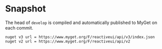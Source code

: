 # Snapshot

The head of `develop` is compiled and automatically published to MyGet on each commit.

```
nuget v3 url = https://www.myget.org/F/reactiveui/api/v3/index.json
nuget v2 url = https://www.myget.org/F/reactiveui/api/v2
```